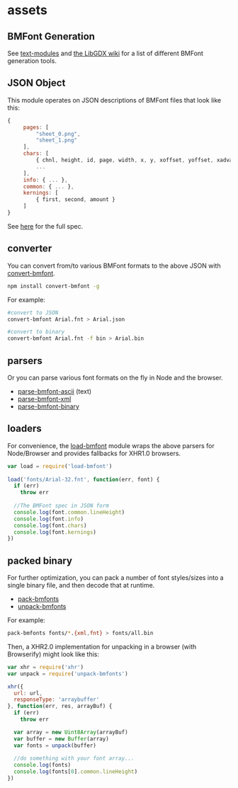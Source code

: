 # assets

## BMFont Generation

See [text-modules](https://github.com/mattdesl/text-modules) and [the LibGDX wiki](https://github.com/libgdx/libgdx/wiki/Hiero) for a list of different BMFont generation tools.

## JSON Object

This module operates on JSON descriptions of BMFont files that look like this:

```js
{
     pages: [
         "sheet_0.png", 
         "sheet_1.png"
     ],
     chars: [
         { chnl, height, id, page, width, x, y, xoffset, yoffset, xadvance },
         ...
     ],
     info: { ... },
     common: { ... },
     kernings: [
         { first, second, amount }
     ]
}
```

See [here](https://github.com/Jam3/load-bmfont/blob/master/json-spec.md) for the full spec. 

## converter

You can convert from/to various BMFont formats to the above JSON with [convert-bmfont](https://www.npmjs.com/package/convert-bmfont).

```sh
npm install convert-bmfont -g
```

For example:

```sh
#convert to JSON
convert-bmfont Arial.fnt > Arial.json

#convert to binary
convert-bmfont Arial.fnt -f bin > Arial.bin
```

## parsers

Or you can parse various font formats on the fly in Node and the browser.

- [parse-bmfont-ascii](https://www.npmjs.com/package/parse-bmfont-ascii) (text)
- [parse-bmfont-xml](https://www.npmjs.com/package/parse-bmfont-xml)
- [parse-bmfont-binary](https://www.npmjs.com/package/parse-bmfont-binary)

## loaders

For convenience, the [load-bmfont](https://www.npmjs.com/package/load-bmfont) module wraps the above parsers for Node/Browser and provides fallbacks for XHR1.0 browsers.

```js
var load = require('load-bmfont')
 
load('fonts/Arial-32.fnt', function(err, font) {
  if (err)
    throw err
  
  //The BMFont spec in JSON form 
  console.log(font.common.lineHeight)
  console.log(font.info)
  console.log(font.chars)
  console.log(font.kernings)
})
```

## packed binary

For further optimization, you can pack a number of font styles/sizes into a single binary file, and then decode that at runtime. 

- [pack-bmfonts](https://www.npmjs.com/package/pack-bmfonts)
- [unpack-bmfonts](https://www.npmjs.com/package/unpack-bmfonts)

For example:

```sh
pack-bmfonts fonts/*.{xml,fnt} > fonts/all.bin
```

Then, a XHR2.0 implementation for unpacking in a browser (with Browserify) might look like this:

```js
var xhr = require('xhr')
var unpack = require('unpack-bmfonts')

xhr({
  url: url,
  responseType: 'arraybuffer'
}, function(err, res, arrayBuf) {
  if (err) 
    throw err

  var array = new Uint8Array(arrayBuf)
  var buffer = new Buffer(array)
  var fonts = unpack(buffer)
    
  //do something with your font array...
  console.log(fonts)
  console.log(fonts[0].common.lineHeight)
})
```